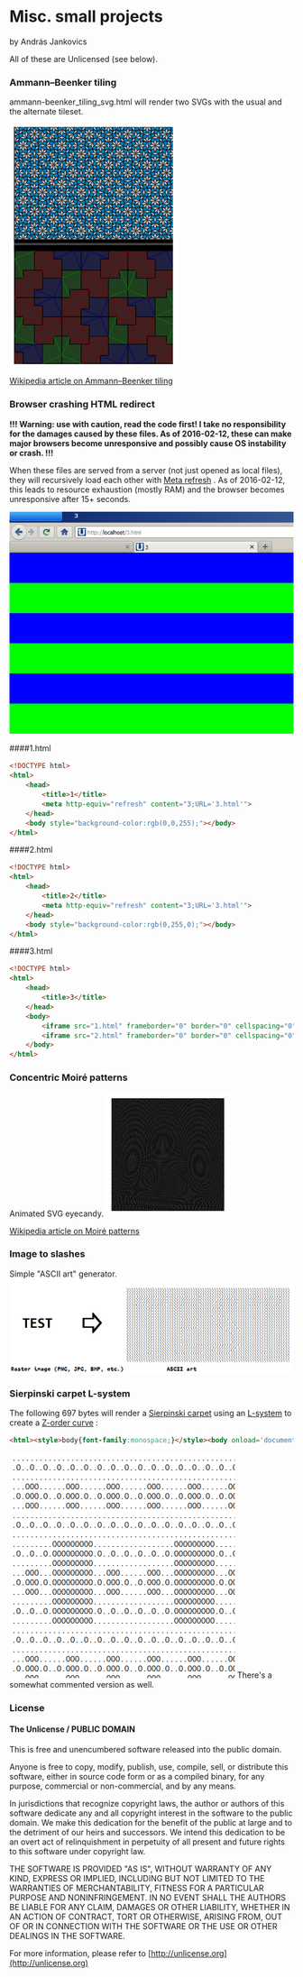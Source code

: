 # Misc. small projects

by András Jankovics

All of these are Unlicensed (see below).

### Ammann–Beenker tiling

ammann-beenker_tiling_svg.html will render two SVGs with the usual and the alternate tileset. 

![Ammann–Beenker tiling](https://github.com/jankovicsandras/misc/blob/master/ammann-beenker_tiling.png)

[Wikipedia article on Ammann–Beenker tiling](https://en.wikipedia.org/wiki/Ammann%E2%80%93Beenker_tiling)

### Browser crashing HTML redirect

**!!! Warning: use with caution, read the code first! I take no responsibility for the damages caused by these files. As of 2016-02-12, these can make major browsers become unresponsive and possibly cause OS instability or crash. !!!**

When these files are served from a server (not just opened as local files), they will recursively load each other with [Meta refresh](https://en.wikipedia.org/wiki/Meta_refresh) . As of 2016-02-12, this leads to resource exhaustion (mostly RAM) and the browser becomes unresponsive after 15+ seconds. 

![Screenshot](https://github.com/jankovicsandras/misc/blob/master/browser_crashing_html_redirect.png)

####1.html

```html
<!DOCTYPE html>
<html>
	<head>
		<title>1</title>
		<meta http-equiv="refresh" content="3;URL='3.html'">
	</head>
	<body style="background-color:rgb(0,0,255);"></body>
</html>
```

####2.html

```html
<!DOCTYPE html>
<html>
	<head>
		<title>2</title>
		<meta http-equiv="refresh" content="3;URL='3.html'">
	</head>
	<body style="background-color:rgb(0,255,0);"></body>
</html>
```

####3.html

```html
<!DOCTYPE html>
<html>
	<head>
		<title>3</title>
	</head>
	<body>
		<iframe src="1.html" frameborder="0" border="0" cellspacing="0" style="position:absolute;border-style: none;top:0%;left:0%;width: 100%; height: 50%;margin:0;padding:0;border:none;clear:none;display:block;" ></iframe> 
		<iframe src="2.html" frameborder="0" border="0" cellspacing="0" style="position:absolute;border-style: none;top:50%;left:0%;width: 100%; height: 50%;margin:0;padding:0;border:none;clear:none;display:block;" ></iframe> 
	</body>
</html>
```

### Concentric Moiré patterns

Animated SVG eyecandy.
![Screenshot](https://github.com/jankovicsandras/misc/blob/master/concentric_moire_patterns.png)

[Wikipedia article on Moiré patterns](https://en.wikipedia.org/wiki/Moire_patterns)

### Image to slashes

Simple "ASCII art" generator.
![Screenshot](https://github.com/jankovicsandras/misc/blob/master/image_to_slashes.png)

### Sierpinski carpet L-system

The following 697 bytes will render a [Sierpinski carpet](https://en.wikipedia.org/wiki/Sierpinski_carpet) using an [L-system](https://en.wikipedia.org/wiki/L-system) to create a [Z-order curve](https://en.wikipedia.org/wiki/Z-order_curve) :

```html
<html><style>body{font-family:monospace;}</style><body onload='document.body.innerHTML=g(f({".":"....O....","O":"OOOOOOOOO"},".",5))'><script>function f(r,s,i){for(j=i;j--;){var a=s.split('');for(k=a.length;k--;){a[k]=r[a[k]]}s=a.join('')}return s}function p(i){var n=1;while(i%Math.pow(3,n)==0){n++}return n-1}function g(s){var b='',m,n=0,d=Math.sqrt(s.length);var a=new Array(d);for(m=0;m<d;m++){a[m]=new Array(d)}m=0;a[0][0]=s.charAt(0);for(i=1;i<s.length;i++){var x,y,z=p(i);if(z>0){if(z%2==1){x=Math.pow(3,(z+1)/2);y=0}else{x=0;y=Math.pow(3,z/2)}x=-x+1;y=-y+1}else{x=1;y=0}m+=x;n+=y;a[m][n]=s.charAt(i)}for(m=0;m<d;m++){for(n=0;n<d;n++){b+=a[m][n];}b+='<br/>'}return b}</script></body></html>
```

![Screenshot](https://github.com/jankovicsandras/misc/blob/master/sierpinski_carpet_l-system.png)
There's a somewhat commented version as well.


### License
#### The Unlicense / PUBLIC DOMAIN

This is free and unencumbered software released into the public domain.

Anyone is free to copy, modify, publish, use, compile, sell, or
distribute this software, either in source code form or as a compiled
binary, for any purpose, commercial or non-commercial, and by any
means.

In jurisdictions that recognize copyright laws, the author or authors
of this software dedicate any and all copyright interest in the
software to the public domain. We make this dedication for the benefit
of the public at large and to the detriment of our heirs and
successors. We intend this dedication to be an overt act of
relinquishment in perpetuity of all present and future rights to this
software under copyright law.

THE SOFTWARE IS PROVIDED "AS IS", WITHOUT WARRANTY OF ANY KIND,
EXPRESS OR IMPLIED, INCLUDING BUT NOT LIMITED TO THE WARRANTIES OF
MERCHANTABILITY, FITNESS FOR A PARTICULAR PURPOSE AND NONINFRINGEMENT.
IN NO EVENT SHALL THE AUTHORS BE LIABLE FOR ANY CLAIM, DAMAGES OR
OTHER LIABILITY, WHETHER IN AN ACTION OF CONTRACT, TORT OR OTHERWISE,
ARISING FROM, OUT OF OR IN CONNECTION WITH THE SOFTWARE OR THE USE OR
OTHER DEALINGS IN THE SOFTWARE.

For more information, please refer to [http://unlicense.org](http://unlicense.org)
